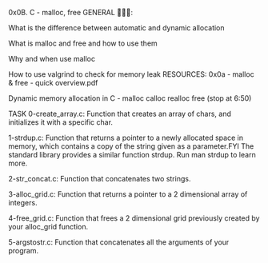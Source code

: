 0x0B. C - malloc, free
GENERAL 📖📖📖:

What is the difference between automatic and dynamic allocation

What is malloc and free and how to use them

Why and when use malloc

How to use valgrind to check for memory leak
RESOURCES:
0x0a - malloc & free - quick overview.pdf

Dynamic memory allocation in C - malloc calloc realloc free (stop at 6:50)

TASK
0-create_array.c: Function that creates an array of chars, and initializes it with a specific char.

1-strdup.c: Function that returns a pointer to a newly allocated space in memory, which contains a copy of the string given as a parameter.FYI The standard library provides a similar function strdup. Run man strdup to learn more.

2-str_concat.c: Function that concatenates two strings.

3-alloc_grid.c: Function that returns a pointer to a 2 dimensional array of integers.

4-free_grid.c: Function that frees a 2 dimensional grid previously created by your alloc_grid function.

5-argstostr.c: Function that concatenates all the arguments of your program.
